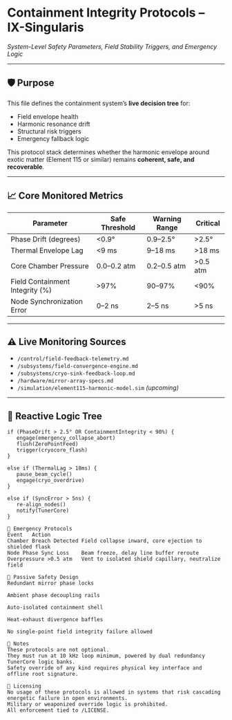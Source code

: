 # Containment Integrity Protocols – IX-Singularis  
*System-Level Safety Parameters, Field Stability Triggers, and Emergency Logic*

---

## 🛡️ Purpose

This file defines the containment system’s **live decision tree** for:
- Field envelope health
- Harmonic resonance drift
- Structural risk triggers
- Emergency fallback logic

This protocol stack determines whether the harmonic envelope around exotic matter (Element 115 or similar) remains **coherent, safe, and recoverable**.

---

## 📈 Core Monitored Metrics

| Parameter | Safe Threshold | Warning Range | Critical |
|-----------|----------------|----------------|----------|
| Phase Drift (degrees) | <0.9° | 0.9–2.5° | >2.5° |
| Thermal Envelope Lag | <9 ms | 9–18 ms | >18 ms |
| Core Chamber Pressure | 0.0–0.2 atm | 0.2–0.5 atm | >0.5 atm |
| Field Containment Integrity (%) | >97% | 90–97% | <90% |
| Node Synchronization Error | 0–2 ns | 2–5 ns | >5 ns |

---

## ⚠️ Live Monitoring Sources

- `/control/field-feedback-telemetry.md`
- `/subsystems/field-convergence-engine.md`
- `/subsystems/cryo-sink-feedback-loop.md`
- `/hardware/mirror-array-specs.md`
- `/simulation/element115-harmonic-model.sim` *(upcoming)*

---

## 🧠 Reactive Logic Tree

```pseudocode
if (PhaseDrift > 2.5° OR ContainmentIntegrity < 90%) {
   engage(emergency_collapse_abort)
   flush(ZeroPointFeed)
   trigger(cryocore_flash)
}

else if (ThermalLag > 18ms) {
   pause_beam_cycle()
   engage(cryo_overdrive)
}

else if (SyncError > 5ns) {
   re-align_nodes()
   notify(TunerCore)
}

🛑 Emergency Protocols
Event	Action
Chamber Breach Detected	Field collapse inward, core ejection to shielded flask
Node Phase Sync Loss	Beam freeze, delay line buffer reroute
Overpressure >0.5 atm	Vent to isolated shield capillary, neutralize field

🧪 Passive Safety Design
Redundant mirror phase locks

Ambient phase decoupling rails

Auto-isolated containment shell

Heat-exhaust divergence baffles

No single-point field integrity failure allowed

🧾 Notes
These protocols are not optional.
They must run at 10 kHz loop minimum, powered by dual redundancy TunerCore logic banks.
Safety override of any kind requires physical key interface and offline root signature.

🔖 Licensing
No usage of these protocols is allowed in systems that risk cascading energetic failure in open environments.
Military or weaponized override logic is prohibited.
All enforcement tied to /LICENSE.
